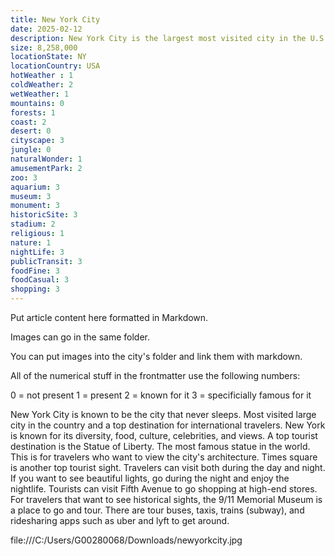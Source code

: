 ```yaml
---
title: New York City
date: 2025-02-12
description: New York City is the largest most visited city in the U.S. Known for its diversity, opportunities, and tourism.
size: 8,258,000
locationState: NY
locationCountry: USA
hotWeather : 1
coldWeather: 2
wetWeather: 1
mountains: 0
forests: 1
coast: 2
desert: 0
cityscape: 3
jungle: 0
naturalWonder: 1
amusementPark: 2
zoo: 3
aquarium: 3
museum: 3
monument: 3
historicSite: 3
stadium: 2
religious: 1
nature: 1
nightLife: 3
publicTransit: 3
foodFine: 3
foodCasual: 3
shopping: 3
---
```


Put article content here formatted in Markdown.

Images can go in the same folder.

You can put images into the city's folder and link them with markdown.

All of the numerical stuff in the frontmatter use the following numbers:

0 = not present
1 = present
2 = known for it
3 = specificially famous for it



New York City is known to be the city that never sleeps. Most visited large city in the country and a top destination for international travelers. New York is known for its diversity, food, culture, celebrities, and views. A top tourist destination is the Statue of Liberty. The most famous statue in the world. This is for travelers who want to view the city's architecture. Times square is another top tourist sight. Travelers can visit both during the day and night. If you want to see beautiful lights, go during the night and enjoy the nightlife. Tourists can visit Fifth Avenue to go shopping at high-end stores. For travelers that want to see historical sights, the 9/11 Memorial Museum is a place to go and tour.
There are tour buses, taxis, trains (subway), and ridesharing apps such as uber and lyft to get around. 

file:///C:/Users/G00280068/Downloads/newyorkcity.jpg
